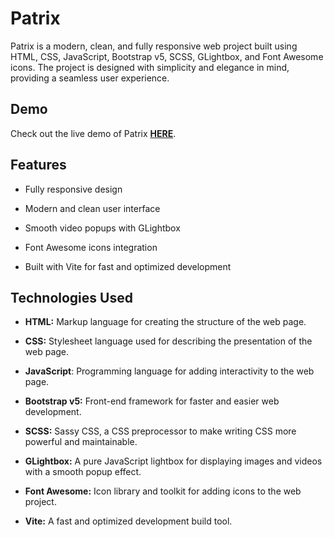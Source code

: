 # Patrix

Patrix is a modern, clean, and fully responsive web project built using HTML, CSS, JavaScript, Bootstrap v5, SCSS, GLightbox, and Font Awesome icons. The project is designed with simplicity and elegance in mind, providing a seamless user experience.

## Demo

Check out the live demo of Patrix [**HERE**](https://billalben.github.io/patrix/).

## Features

- Fully responsive design

- Modern and clean user interface

- Smooth video popups with GLightbox

- Font Awesome icons integration

- Built with Vite for fast and optimized development

## Technologies Used

- **HTML:** Markup language for creating the structure of the web page.

- **CSS:** Stylesheet language used for describing the presentation of the web 
page.
- **JavaScript**: Programming language for adding interactivity to the web page.

- **Bootstrap v5:** Front-end framework for faster and easier web development.

- **SCSS:** Sassy CSS, a CSS preprocessor to make writing CSS more powerful and maintainable.

- **GLightbox:** A pure JavaScript lightbox for displaying images and videos with a smooth popup effect.

- **Font Awesome:** Icon library and toolkit for adding icons to the web project.

- **Vite:** A fast and optimized development build tool.
